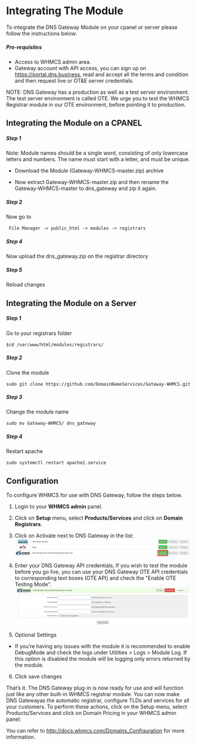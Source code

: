 # Integrating The Module

To integrate the DNS Gateway Module on your cpanel or server please follow the instructions below.

##### Pre-requisites

- Access to WHMCS admin area.
- Gateway account with API access, you can sign up on https://portal.dns.business, read and accept all the terms and condition and then request live or OT&E server credentials. 

NOTE: DNS Gateway has a production as well as a test server environment. The test server environment is called OTE. We urge you to test the WHMCS Registrar module in our OTE environment, before pointing it to production. 

## Integrating the Module on a CPANEL

##### Step 1


Note: Module names should be a single word, consisting of only lowercase letters and numbers. The name must start with a letter, and must be unique.

- Download the Module (Gateway-WHMCS-master.zip) archive

- Now extract Gateway-WHMCS-master.zip and then rename the Gateway-WHMCS-master to dns_gateway and zip it again.


##### Step 2

Now go to
```
 File Manager -> public_html -> modules -> registrars
```

##### Step 4

Now upload the dns_gateway.zip on the registrar directory

##### Step 5 

Reload changes




## Integrating the Module on a Server

##### Step 1 

Go to your registrars folder
```
$cd /var/www/html/modules/registrars/
```
##### Step 2

Clone the module
```
sudo git clone https://github.com/DomainNameServices/Gateway-WHMCS.git
```
##### Step 3

Change the module name
```
sudo mv Gateway-WHMCS/ dns_gateway
```
##### Step 4

Restart apache 
```
sudo systemctl restart apache2.service
```

## Configuration

To configure WHMCS for use with DNS Gateway, follow the steps below.

1. Login to your **WHMCS admin** panel.
2. Click on **Setup** menu, select **Products/Services** and click on **Domain Registrars**.
3. Click on Activate next to DNS Gateway in the list:
![Activate Plugin](https://github.com/calebtech/pictures/blob/master/Screenshot%20from%202019-05-16%2009-09-24.png)

4. Enter your DNS Gateway API credentials, If you wish to test the module before you go live, you can use your DNS Gateway OTE API credentials to corresponding text boxes (OTE API) and check the "Enable OTE Testing Mode".
![Activate Plugin](https://github.com/calebtech/pictures/blob/master/Screenshot%20from%202019-05-16%2009-36-04.png)

5. Optional Settings
 - If you’re having any issues with the module it is recommended to enable DebugMode and check the logs under Utilities > Logs > Module Log. If this option is disabled the module will be logging only errors returned by the module.
 
6. Click save changes

That’s it. The DNS Gateway plug-in is now ready for use and will function just like any other built-in WHMCS registrar module. You can now make DNS Gatewayas the automatic registrar, configure TLDs and services for all your customers. To perform these actions, click on the Setup menu, select Products/Services and click on Domain Pricing in your WHMCS admin panel:

You can refer to http://docs.whmcs.com/Domains_Configuration for more information.
